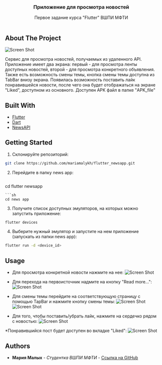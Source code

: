 <br/>
<p align="center">

  <h3 align="center">Приложение для просмотра новостей</h3>

  <p align="center">
    Первое задание курса "Flutter" ВШПИ МФТИ
    <br/>
    <br/>
  </p>
</p>



## About The Project

  ![Screen Shot](/Screenshots/home_screen.png)

Сервис для просмотра новостей, получаемых из удаленного API. Приложение имеет два экрана: первый - для просмотра ленты доступных новостей, второй - для просмотра конкретного объявления. 
Также есть возможность смены темы, кнопка смены темы доступна из TabBar внизу экрана. Появилась возможность поставить лайк понравившейся новости, после чего она будет отображаться на экране
"Liked", доступном из основного.
Доступен APK файл в папке "APK_file"

## Built With



* [Flutter](https://flutter.dev)
* [Dart](https://dart.dev)
* [NewsAPI](https://newsapi.org)

## Getting Started

1. Склонируйте репозиторий:

```sh
git clone https://github.com/mariamalykh/flutter_newsapp.git
```

2. Перейдите в папку news app:
   ```sh
cd flutter newsapp
```
```sh
cd news app
```

3. Получите список доступных эмуляторов, на которых можно запустить приложение:

```sh
flutter devices
```

4. Выберите нужный эмулятор и запустите на нем приложение (запускать из папки news app):

```sh
flutter run -d <device_id>
```

## Usage
* Для просмотра конкретной новости нажмите на нее:
  ![Screen Shot](/Screenshots/item_screen.png)

* Для перехода на первоисточник надмите на кнопку "Read more...":
  ![Screen Shot](/Screenshots/read_more.png)

* Для смены темы перейдите на соответствующую страницу с помощью TapBar и нажмите кнопку смены темы:
  ![Screen Shot](/Screenshots/change_theme.png)
![Screen Shot](/Screenshots/dark_theme.png)

* Для того, чтобы поставить/убрать лайк, нажмите на сердечко рядом с новостью:
![Screen Shot](/Screenshots/add_to_favorites.png)

*Понравившийся пост будет доступен во вкладке "Liked":
![Screen Shot](/Screenshots/liked_list.png)





## Authors

* **Мария Малых** - *Студентка ВШПИ МФТИ* - [Ссылка на GitHub](https://github.com/mariamalykh/)


